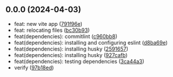 ## 0.0.0 (2024-04-03)

* feat: new vite app ([791f96e](https://github.com/selsa-inube/crediboard/commit/791f96e))
* feat: relocating files ([bc30b93](https://github.com/selsa-inube/crediboard/commit/bc30b93))
* feat(dependencies): commitlint ([c960bb8](https://github.com/selsa-inube/crediboard/commit/c960bb8))
* feat(dependencies): installing and configuring eslint ([d8ba69e](https://github.com/selsa-inube/crediboard/commit/d8ba69e))
* feat(dependencies): installing husky ([2591657](https://github.com/selsa-inube/crediboard/commit/2591657))
* feat(dependencies): installing husky ([927cafb](https://github.com/selsa-inube/crediboard/commit/927cafb))
* feat(dependencies): testing dependencies ([3ca44a3](https://github.com/selsa-inube/crediboard/commit/3ca44a3))
* verify ([97b18ed](https://github.com/selsa-inube/crediboard/commit/97b18ed))



